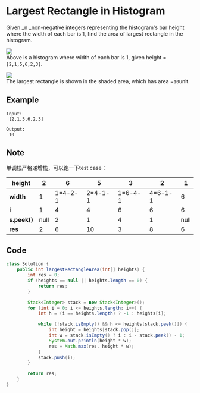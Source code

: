 # Largest Rectangle in Histogram

Given \_n \_non-negative integers representing the histogram's bar height where the width of each bar is 1, find the area of largest rectangle in the histogram.

![](https://assets.leetcode.com/uploads/2018/10/12/histogram.png)\
Above is a histogram where width of each bar is 1, given height =`[2,1,5,6,2,3]`.

![](https://assets.leetcode.com/uploads/2018/10/12/histogram_area.png)\
The largest rectangle is shown in the shaded area, which has area =`10`unit.

## **Example**

```
Input:
 [2,1,5,6,2,3]

Output:
 10
```

## Note

单调栈严格递增栈，可以跑一下test case：

| height       | 2    | 6       | 5       | 3       | 2       | 1    |
| ------------ | ---- | ------- | ------- | ------- | ------- | ---- |
| **width**    | 1    | 1=4-2-1 | 2=4-1-1 | 1=6-4-1 | 4=6-1-1 | 6    |
| **i**        | 1    | 4       | 4       | 6       | 6       | 6    |
| **s.peek()** | null | 2       | 1       | 4       | 1       | null |
| **res**      | 2    | 6       | 10      | 3       | 8       | 6    |

## Code

```java
class Solution {
    public int largestRectangleArea(int[] heights) {
        int res = 0;
        if (heights == null || heights.length == 0) {
            return res;
        }

        Stack<Integer> stack = new Stack<Integer>();    
        for (int i = 0; i <= heights.length; i++) {
            int h = (i == heights.length) ? -1 : heights[i];

            while (!stack.isEmpty() && h <= heights[stack.peek()]) {
                int height = heights[stack.pop()];
                int w = stack.isEmpty() ? i : i - stack.peek() - 1;
                System.out.println(height * w);
                res = Math.max(res, height * w);
            }
            stack.push(i);
        }

        return res; 
    }
}
```
